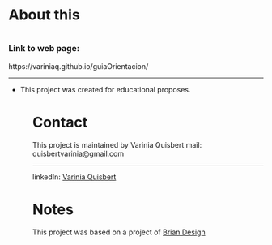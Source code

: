 <h1>About this<h1>
  
<h3>Link to web page:</h3> https://variniaq.github.io/guiaOrientacion/
<hr>
<ul>
  <li>This project was created for educational proposes.</li>
<ul/>
  
<h1> Contact </h1>
This project is maintained by Varinia Quisbert
mail: quisbertvarinia@gmail.com <hr>
linkedIn: <a href = "https://www.linkedin.com/in/varinia-q/" >Varinia Quisbert</a>
  
<h1>Notes</h1>
 This project was based on a project of <a href = "https://github.com/briancodex" >Brian Design</a>
